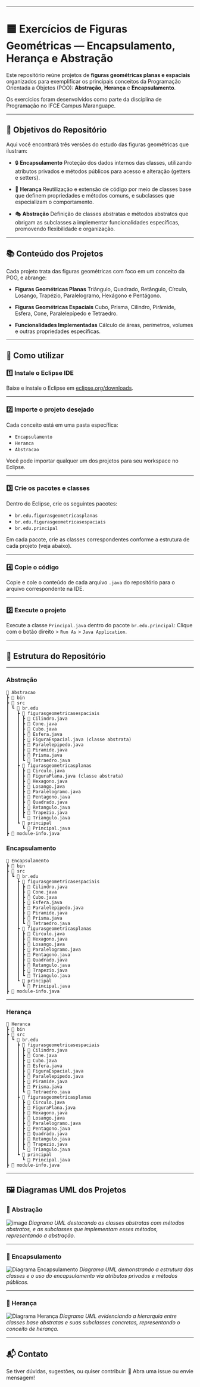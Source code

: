 
---

# 🟦 Exercícios de Figuras Geométricas — Encapsulamento, Herança e Abstração

Este repositório reúne projetos de **figuras geométricas planas e espaciais** organizados para exemplificar os principais conceitos da Programação Orientada a Objetos (POO):
**Abstração**, **Herança** e **Encapsulamento**.

Os exercícios foram desenvolvidos como parte da disciplina de Programação no IFCE Campus Maranguape.

---

## 📌 Objetivos do Repositório

Aqui você encontrará três versões do estudo das figuras geométricas que ilustram:

* 🔒 **Encapsulamento**
  Proteção dos dados internos das classes, utilizando atributos privados e métodos públicos para acesso e alteração (getters e setters).

* 🌳 **Herança**
  Reutilização e extensão de código por meio de classes base que definem propriedades e métodos comuns, e subclasses que especializam o comportamento.

* 🎭 **Abstração**
  Definição de classes abstratas e métodos abstratos que obrigam as subclasses a implementar funcionalidades específicas, promovendo flexibilidade e organização.

---

## 📚 Conteúdo dos Projetos

Cada projeto trata das figuras geométricas com foco em um conceito da POO, e abrange:

* **Figuras Geométricas Planas**
  Triângulo, Quadrado, Retângulo, Círculo, Losango, Trapézio, Paralelogramo, Hexágono e Pentágono.

* **Figuras Geométricas Espaciais**
  Cubo, Prisma, Cilindro, Pirâmide, Esfera, Cone, Paralelepípedo e Tetraedro.

* **Funcionalidades Implementadas**
  Cálculo de áreas, perímetros, volumes e outras propriedades específicas.

---

## 🚀 Como utilizar

### 1️⃣ Instale o Eclipse IDE

Baixe e instale o Eclipse em [eclipse.org/downloads](https://www.eclipse.org/downloads/).

---

### 2️⃣ Importe o projeto desejado

Cada conceito está em uma pasta específica:

* `Encapsulamento`
* `Heranca`
* `Abstracao`

Você pode importar qualquer um dos projetos para seu workspace no Eclipse.

---

### 3️⃣ Crie os pacotes e classes

Dentro do Eclipse, crie os seguintes pacotes:

* `br.edu.figurasgeometricasplanas`
* `br.edu.figurasgeometricasespaciais`
* `br.edu.principal`

Em cada pacote, crie as classes correspondentes conforme a estrutura de cada projeto (veja abaixo).

---

### 4️⃣ Copie o código

Copie e cole o conteúdo de cada arquivo `.java` do repositório para o arquivo correspondente na IDE.

---

### 5️⃣ Execute o projeto

Execute a classe `Principal.java` dentro do pacote `br.edu.principal`:
Clique com o botão direito > `Run As` > `Java Application`.

---

## 📁 Estrutura do Repositório

---

### Abstração

```
📂 Abstracao
┣ 📂 bin
┣ 📂 src
┃ ┗ 📂 br.edu
┃   ┣ 📂 figurasgeometricasespaciais
┃   ┃ ┣ 📜 Cilindro.java
┃   ┃ ┣ 📜 Cone.java
┃   ┃ ┣ 📜 Cubo.java
┃   ┃ ┣ 📜 Esfera.java
┃   ┃ ┣ 📜 FiguraEspacial.java (classe abstrata)
┃   ┃ ┣ 📜 Paralelepipedo.java
┃   ┃ ┣ 📜 Piramide.java
┃   ┃ ┣ 📜 Prisma.java
┃   ┃ ┗ 📜 Tetraedro.java
┃   ┣ 📂 figurasgeometricasplanas
┃   ┃ ┣ 📜 Circulo.java
┃   ┃ ┣ 📜 FiguraPlana.java (classe abstrata)
┃   ┃ ┣ 📜 Hexagono.java
┃   ┃ ┣ 📜 Losango.java
┃   ┃ ┣ 📜 Paralelogramo.java
┃   ┃ ┣ 📜 Pentagono.java
┃   ┃ ┣ 📜 Quadrado.java
┃   ┃ ┣ 📜 Retangulo.java
┃   ┃ ┣ 📜 Trapezio.java
┃   ┃ ┗ 📜 Triangulo.java
┃   ┗ 📂 principal
┃     ┗ 📜 Principal.java
┣ 📜 module-info.java
```

### Encapsulamento

```
📂 Encapsulamento
┣ 📂 bin
┣ 📂 src
┃ ┗ 📂 br.edu
┃   ┣ 📂 figurasgeometricasespaciais
┃   ┃ ┣ 📜 Cilindro.java
┃   ┃ ┣ 📜 Cone.java
┃   ┃ ┣ 📜 Cubo.java
┃   ┃ ┣ 📜 Esfera.java
┃   ┃ ┣ 📜 Paralelepipedo.java
┃   ┃ ┣ 📜 Piramide.java
┃   ┃ ┣ 📜 Prisma.java
┃   ┃ ┗ 📜 Tetraedro.java
┃   ┣ 📂 figurasgeometricasplanas
┃   ┃ ┣ 📜 Circulo.java
┃   ┃ ┣ 📜 Hexagono.java
┃   ┃ ┣ 📜 Losango.java
┃   ┃ ┣ 📜 Paralelogramo.java
┃   ┃ ┣ 📜 Pentagono.java
┃   ┃ ┣ 📜 Quadrado.java
┃   ┃ ┣ 📜 Retangulo.java
┃   ┃ ┣ 📜 Trapezio.java
┃   ┃ ┗ 📜 Triangulo.java
┃   ┗ 📂 principal
┃     ┗ 📜 Principal.java
┣ 📜 module-info.java
```

---

### Herança

```
📂 Heranca
┣ 📂 bin
┣ 📂 src
┃ ┗ 📂 br.edu
┃   ┣ 📂 figurasgeometricasespaciais
┃   ┃ ┣ 📜 Cilindro.java
┃   ┃ ┣ 📜 Cone.java
┃   ┃ ┣ 📜 Cubo.java
┃   ┃ ┣ 📜 Esfera.java
┃   ┃ ┣ 📜 FiguraEspacial.java
┃   ┃ ┣ 📜 Paralelepipedo.java
┃   ┃ ┣ 📜 Piramide.java
┃   ┃ ┣ 📜 Prisma.java
┃   ┃ ┗ 📜 Tetraedro.java
┃   ┣ 📂 figurasgeometricasplanas
┃   ┃ ┣ 📜 Circulo.java
┃   ┃ ┣ 📜 FiguraPlana.java
┃   ┃ ┣ 📜 Hexagono.java
┃   ┃ ┣ 📜 Losango.java
┃   ┃ ┣ 📜 Paralelogramo.java
┃   ┃ ┣ 📜 Pentagono.java
┃   ┃ ┣ 📜 Quadrado.java
┃   ┃ ┣ 📜 Retangulo.java
┃   ┃ ┣ 📜 Trapezio.java
┃   ┃ ┗ 📜 Triangulo.java
┃   ┗ 📂 principal
┃     ┗ 📜 Principal.java
┣ 📜 module-info.java
```


---

## 🖼️ Diagramas UML dos Projetos

### 📂 Abstração

![image](https://github.com/user-attachments/assets/e9d8e2d4-4d02-4c8b-b9d9-110c3846f2c2)
*Diagrama UML destacando as classes abstratas com métodos abstratos, e as subclasses que implementam esses métodos, representando a abstração.*

---

### 📂 Encapsulamento

![Diagrama Encapsulamento](caminho/para/diagrama_encapsulamento.png)
*Diagrama UML demonstrando a estrutura das classes e o uso do encapsulamento via atributos privados e métodos públicos.*

---

### 📂 Herança

![Diagrama Herança](FigurasGeometricasPOO/FigurasGeometricas-Herança/FigurasGeometricasHerança.png)
*Diagrama UML evidenciando a hierarquia entre classes base abstratas e suas subclasses concretas, representando o conceito de herança.*

---

## 📬 Contato

Se tiver dúvidas, sugestões, ou quiser contribuir:
📩 Abra uma issue ou envie mensagem!
